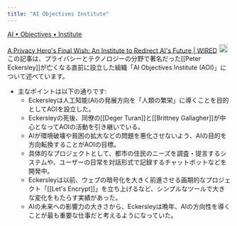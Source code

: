 ```yaml
---
title: "AI Objectives Institute"
---
```


[AI • Objectives • Institute](https://ai.objectives.institute/)

[A Privacy Hero's Final Wish: An Institute to Redirect AI's Future | WIRED](https://www.wired.com/story/peter-eckersley-ai-objectives-institute/)
<img src='https://scrapbox.io/api/pages/nishio/claude/icon' alt='claude.icon' height="19.5"/>この記事は、プライバシーとテクノロジーの分野で著名だった[[Peter Eckersley]]が亡くなる直前に設立した組織「AI Objectives Institute (AOI)」について述べています。
- 主なポイントは以下の通りです:
    - Eckersleyは人工知能(AI)の発展方向を「人類の繁栄」に導くことを目的としてAOIを設立した。
    - Eckersleyの死後、同僚の[[Deger Turan]]と[[Brittney Gallagher]]が中心となってAOIの活動を引き継いでいる。
    - AIが環境破壊や貧困の拡大などの問題を悪化させないよう、AIの目的を方向転換することがAOIの目標。
    - 具体的なプロジェクトとして、都市の住民のニーズを調査・提言するシステムや、ユーザーの日常を対話形式で記録するチャットボットなどを開発中。
    - Eckersleyは以前、ウェブの暗号化を大きく前進させる画期的なプロジェクト「[[Let's Encrypt]]」を立ち上げるなど、シンプルなツールで大きな変化をもたらす実績があった。
    - AIの未来への影響力の大きさから、Eckersleyは晩年、AIの方向性を導くことが最も重要な仕事だと考えるようになっていた。
